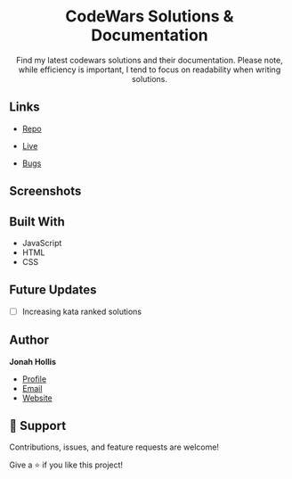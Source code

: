 <h1 align="center"><project-name>CodeWars Solutions & Documentation</h1>

<p align="center"><project-description>Find my latest codewars solutions and their documentation. Please note, while efficiency is important, I tend to focus on readability when writing solutions.</p>

## Links

- [Repo](https://github.com/Rohit19060/<project-name> "CodeWars Solutions & Documentation Repo")

- [Live](<Homepage url> "Live View")

- [Bugs](https://github.com/Rohit19060/<project-name>/issues "Issues Page")


## Screenshots

<!--- ![Home Page](/screenshots/1.png "Home Page") --->

<!--- ![](/screenshots/2.png) --->

<!--- ![](/screenshots/2.png) --->

## Built With

- JavaScript
- HTML
- CSS

## Future Updates

- [ ] Increasing kata ranked solutions

## Author

**Jonah Hollis**

- [Profile](https://github.com/jonahollis "Jonah Hollis")
- [Email](mailto:jonahquinnhollis@gmail.com?subject=Hi "Hi!")
- [Website](https://www.jonahhollis.com "Welcome")

## 🤝 Support

Contributions, issues, and feature requests are welcome!

Give a ⭐️ if you like this project!